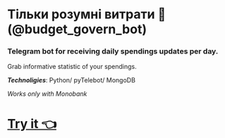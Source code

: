# Тільки розумні витрати 🤟 (@budget_govern_bot)
### Telegram bot for receiving daily spendings updates per day. 
Grab informative statistic of your spendings.

***Technoligies***: Python/ pyTelebot/ MongoDB



*Works only with Monobank*
# [Try it 👈](https://t.me/budget_govern_bot) 
